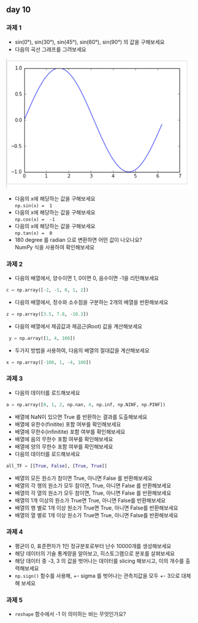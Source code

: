 ## day 10
### 과제 1
- sin(0°), sin(30°), sin(45°), sin(60°), sin(90°) 의 값을 구해보세요
- 다음의 곡선 그래프를 그려보세요  

![img](https://github.com/koni114/rfriend-python-study/blob/master/img/sin_graph.png)

- 다음의 x에 해당하는 값을 구해보세요  
  `np.sin(x) =  1`
- 다음의 x에 해당하는 값을 구해보세요  
  `np.cos(x) =  -1`
- 다음의 x에 해당하는 값을 구해보세요  
  `np.tan(x) =  0`
- 180 degree 를 radian 으로 변환하면 어떤 값이 나오나요?  
  NumPy 식을 사용하여 확인해보세요

### 과제 2
- 다음의 배열에서, 양수이면 1, 0이면 0, 음수이면 -1을 리턴해보세요
~~~python
c = np.array([-2, -1, 0, 1, 2])
~~~
- 다음의 배열에서, 정수와 소수점을 구분하는 2개의 배열을 반환해보세요
~~~python
z = np.array([3.5, 7.8, -10.3])
~~~
- 다음의 배열에서 제곱값과 제곱근(Root) 값을 계산해보세요
~~~python
 y = np.array([1, 4, 100])
~~~
- 두가지 방법을 사용하여, 다음의 배열의 절대값을 계산해보세요
~~~python
x = np.array([-100, 1, -4, 100])
~~~

### 과제 3
- 다음의 데이터를 로드해보세요
~~~python
a = np.array([0, 1, 2, np.nan, 4, np.inf, np.NINF, np.PINF])
~~~
  - 배열에 NaN이 있으면 True 를 반환하는 결과를 도출해보세요
  - 배열에 유한수(finitite) 포함 여부를 확인해보세요 
  - 배열에 무한수(infinitite) 포함 여부를 확인해보세요
  - 배열에 음의 무한수 포함 여부를 확인해보세요
  - 배열에 양의 무한수 포함 여부를 확인해보세요
- 다음의 데이터를 로드해보세요
~~~python
all_TF = [[True, False], [True, True]]
~~~
  - 배열의 모든 원소가 참이면 True, 아니면 False 를 반환해보세요
  - 배열의 각 행의 원소가 모두 참이면, True, 아니면 False 를 반환해보세요
  - 배열의 각 열의 원소가 모두 참이면, True, 아니면 False 를 반환해보세요
  - 배열의 1개 이상의 원소가 True면 True, 아니면 False를 반환해보세요
  - 배열의 행 별로 1개 이상 원소가 True면 True, 아니면 False를 반환해보세요
  - 배열의 열 별로 1개 이상 원소가 True면 True, 아니면 False를 반환해보세요

### 과제 4
- 평균이 0, 표준편차가 1인 정규분포로부터 난수 10000개를 생성해보세요
- 해당 데이터의 기술 통계량을 알아보고, 히스토그램으로 분포를 살펴보세요
- 해당 데이터 중 -3, 3 의 값을 벗어나는 데이터를 slicing 해보시고, 이의 개수를 출력해보세요
- `np.sign()` 함수를 사용해, +- sigma 를 벗어나는 관측치값을 모두 +- 3으로 대체해 보세요

### 과제 5
- `reshape` 함수에서 -1 이 의미하는 바는 무엇인가요? 
